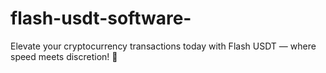 # flash-usdt-software-
Elevate your cryptocurrency transactions today with Flash USDT — where speed meets discretion! 🚀
